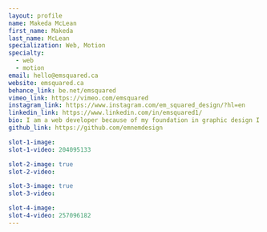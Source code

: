 ```yaml
---
layout: profile
name: Makeda McLean
first_name: Makeda
last_name: McLean
specialization: Web, Motion
specialty:
  - web
  - motion
email: hello@emsquared.ca
website: emsquared.ca
behance_link: be.net/emsquared
vimeo_link: https://vimeo.com/emsquared
instagram_link: https://www.instagram.com/em_squared_design/?hl=en
linkedin_link: https://www.linkedin.com/in/emsquared1/
bio: I am a web developer because of my foundation in graphic design I took a lot to illustration because we start everything with a sketch.
github_link: https://github.com/emnemdesign

slot-1-image:
slot-1-video: 204095133

slot-2-image: true
slot-2-video:

slot-3-image: true
slot-3-video:

slot-4-image:
slot-4-video: 257096182
---
```

